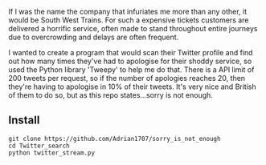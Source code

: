 If I was the name the company that infuriates me more than any other, it would be South West Trains. For such a expensive tickets customers are delivered a horrific service, often made to stand throughout entire journeys due to overcrowding and delays are often frequent. 


I wanted to create a program that would scan their Twitter profile and find out how many times they've had to apologise for their shoddy service, so used the Python library 'Tweepy' to help me do that. There is a API limit of 200 tweets per request, so if the number of apologies reaches 20, then they're having to apologise in 10% of their tweets. It's very nice and British of them to do so, but as this repo states...sorry is not enough. 


## Install

```
git clone https://github.com/Adrian1707/sorry_is_not_enough
cd Twitter_search
python twitter_stream.py
```